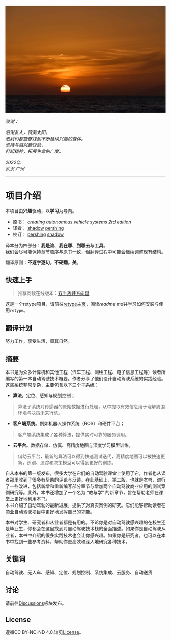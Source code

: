 ![](/static/face/0-begin.jpg)

*致谢：*  

*感谢友人，赞美太阳。  
愿我们都能够找到不断延续兴趣的载体。  
坚持与感兴趣较劲，  
打起精神，拓展生命的广度。*

*2022年  
武汉 广州*

---

# 项目介绍

本项目由**兴趣**驱动，以**学习**为导向。  

- 原书： *[creating autonomous vehicle systems 2rd edition](https://www.amazon.com/Creating-Autonomous-Synthesis-Lectures-Computer/dp/1681739372)*  
- 译者： [shadow](https://github.com/xiaodong2077) [pershing](https://github.com/PershingY)
- 校订： [pershing](https://github.com/PershingY) [shadow](https://github.com/xiaodong2077)

译本分为四部分：**我是谁**、**我在哪**、**到哪去**与**工具**。  
我们会尽可能保持章节顺序与原书一致，但翻译过程中可能会继续调整现有结构。

翻译原则：**不逐字逐句，不硬翻。美**。

## 快速上手

> 推荐阅读在线版本：[双手放开方向盘](https://drivaying.github.io/creating-autonomous-vehicle-systems_zh-CN/)

这是一个retype项目，请前往[retype主页](https://github.com/retypeapp/retype)，阅读*readme.md*并学习如何安装与使用`retype`。

## 翻译计划

努力工作，享受生活，顺其自然。

## 摘要

本书是为众多计算机和其他工程（汽车工程、测绘工程、电子信息工程等）读者所编写的第一本自动驾驶技术概要。作者分享了他们设计自动驾驶系统的实践经验。这些系统非常复杂，主要包含以下三个子系统：  
- **算法**。定位、感知与规划控制；  

> 算法子系统对传感器的原始数据进行处理，从中提取有效信息用于理解周围环境与决策未来行动。

- **客户端系统**。例如机器人操作系统（ROS）和硬件平台；  

> 客户端系统集成了各种算法，提供实时可靠的服务调用。

- **云平台**。数据存储、仿真、高精度地图与深度学习模型训练。 

> 借助云平台，最新的算法可以得到快速测试迭代，高精度地图可以被快速更新，识别、追踪和决策模型可以得到更好的训练。

自从本书的第一版发布，很多大学在它们的自动驾驶课堂上使用了它，作者也从读者那里收到了很多有帮助的评论与反馈。在此基础上，第二版，也就是本书，进行了一些改进，包括新增和重新编写部分章节与增加两个自动驾驶商业应用的测试案例研究等。此外，本书还增加了一个名为 “教与学” 的新章节，旨在帮助老师在课堂上更好地利用本书。  
本书介绍了自动驾驶的最新进展，提供了对真实案例的研究。它们能够帮助读者在商业自动驾驶项目中更好地发挥自己的才能。

本书对学生、研究者和从业者都是有用的。不论你是对自动驾驶感兴趣的在校生还是毕业生，你都会在这里找到对自动驾驶技术栈的全面描述。如果你是自动驾驶从业者，本书中介绍的很多实践技术也会让你感兴趣。如果你是研究者，也可以在本书中找到一些参考资料，帮助你更高效和深入地研究各种技术。

## 关键词

自动驾驶、无人车、感知、定位、规划控制、系统集成、云服务、自动送货

## 讨论

请前往[Discussions](https://github.com/drivaying/creating-autonomous-vehicle-systems_zh-CN/discussions)板块发布。

## License

遵循CC BY-NC-ND 4.0,详见[License](LICENSE.md)。